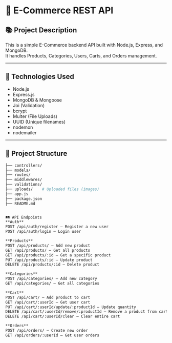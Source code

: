 # 🛒 E-Commerce REST API

## 📚 Project Description
This is a simple E-Commerce backend API built with Node.js, Express, and MongoDB.  
It handles Products, Categories, Users, Carts, and Orders management.

---

## 🚀 Technologies Used
- Node.js
- Express.js
- MongoDB & Mongoose
- Joi (Validation)
- bcrypt
- Multer (File Uploads)
- UUID (Unique filenames)
- nodemon
- nodemailer
  

---

## 📂 Project Structure
```bash
├── controllers/
├── models/
├── routes/
├── middlewares/
├── validations/
├── uploads/    # Uploaded files (images)
├── app.js
├── package.json
├── README.md


🛤️ API Endpoints
**Auth**
POST /api/auth/register — Register a new user
POST /api/auth/login — Login user

**Products**
POST /api/products/ — Add new product
GET /api/products/ — Get all products
GET /api/products/:id — Get a specific product
PUT /api/products/:id — Update product
DELETE /api/products/:id — Delete product

**Categories**
POST /api/categories/ — Add new category
GET /api/categories/ — Get all categories

**Cart**
POST /api/cart/ — Add product to cart
GET /api/cart/:userId — Get user cart
PUT /api/cart/:userId/update/:productId — Update quantity
DELETE /api/cart/:userId/remove/:productId — Remove a product from cart
DELETE /api/cart/:userId/clear — Clear entire cart

**Orders**
POST /api/orders/ — Create new order
GET /api/orders/:userId — Get user orders
